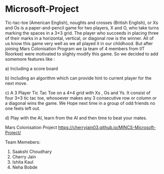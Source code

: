 # Microsoft-Project
Tic-tac-toe (American English), noughts and crosses (British English), or Xs and Os is a paper-and-pencil game for two players, X and O, who take turns marking the spaces in a 3×3 grid. The player who succeeds in placing three of their marks in a horizontal, vertical, or diagonal row is the winner.
All of us know this game very well as we all played it in our childhood. 
But after joining Mars Colonisation Program we (a team of 4 members from IIT Roorkee) were motivated to slighty modify this game. So we decided to add somemore features like :

a) Including a score board

b) Including an algorithm which can provide hint to current player for the next move.

c) A 3 Player Tic Tac Toe on a 4×4 grid with Xs , Os and Ys. It consist of four 3×3 tic tac toe, whosoever makes any 3 consecutive row or column or a diagonal wins the game. We Hope next time in a group of odd friends no one feels left out.

d) Play with the AI, learn from the AI and then time to beat your mates.

Mars Colonisation Project 
 https://cherryjain03.github.io/MINCS-Microsoft-Project/
 
 Team Memebers:
 1) Saakshi Choudhary
 2) Cherry Jain
 3) Ishita Kaul
 4) Neha Bobde
